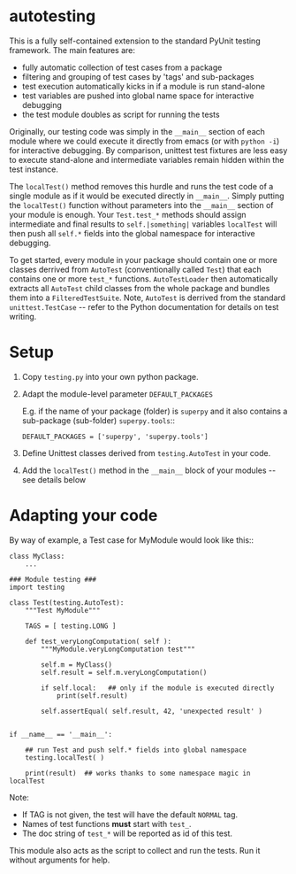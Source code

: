 # autotesting

This is a fully self-contained extension to the standard PyUnit testing 
framework. The main features are:

  * fully automatic collection of test cases from a package
  * filtering and grouping of test cases by 'tags' and sub-packages
  * test execution automatically kicks in if a module is run stand-alone
  * test variables are pushed into global name space for interactive debugging
  * the test module doubles as script for running the tests

Originally, our testing code was simply in the `__main__` section of each
module where we could execute it directly from emacs (or with `python
-i`) for interactive debugging. By comparison, unittest test fixtures
are less easy to execute stand-alone and intermediate variables remain
hidden within the test instance. 

The `localTest()` method removes this hurdle and runs the test code of a
single module as if it would be executed directly in `__main__`. Simply putting
the `localTest()` function without parameters into the `__main__` section of your
module is enough. Your `Test.test_*` methods should assign intermediate and
final results to `self.|something|` variables `localTest` will then push all
`self.*` fields into the global namespace for interactive debugging.

To get started, every module in your package should contain one or more classes
derrived from `AutoTest` (conventionally called `Test`) that
each contains one or more `test_*` functions. `AutoTestLoader` then
automatically extracts all `AutoTest` child classes from the whole
package and bundles them into a `FilteredTestSuite`. Note, `AutoTest` is 
derrived from the standard `unittest.TestCase` -- refer to the Python 
documentation for details on test writing.

Setup
=====

1. Copy `testing.py` into your own python package.
2. Adapt the module-level parameter `DEFAULT_PACKAGES`

   E.g. if the name of your package (folder) is `superpy` and it also contains a sub-package (sub-folder) `superpy.tools`::
   
       DEFAULT_PACKAGES = ['superpy', 'superpy.tools']

3. Define Unittest classes derived from `testing.AutoTest` in your code.
4. Add the `localTest()` method in the `__main__` block of your modules -- see details below

Adapting your code
==================

  By way of example, a Test case for MyModule would look like this::

    class MyClass:
        ...

    ### Module testing ###
    import testing

    class Test(testing.AutoTest):
        """Test MyModule"""

        TAGS = [ testing.LONG ]

        def test_veryLongComputation( self ):
            """MyModule.veryLongComputation test"""

            self.m = MyClass()
            self.result = self.m.veryLongComputation()

            if self.local:   ## only if the module is executed directly
                print(self.result) 
                
            self.assertEqual( self.result, 42, 'unexpected result' )


    if __name__ == '__main__':

        ## run Test and push self.* fields into global namespace
        testing.localTest( )

        print(result)  ## works thanks to some namespace magic in localTest


Note:

  - If TAG is not given, the test will have the default `NORMAL` tag.
  - Names of test functions **must** start with `test_`.
  - The doc string of `test_*` will be reported as id of this test.

This module also acts as the script to collect and run the tests. Run it without
arguments for help.


